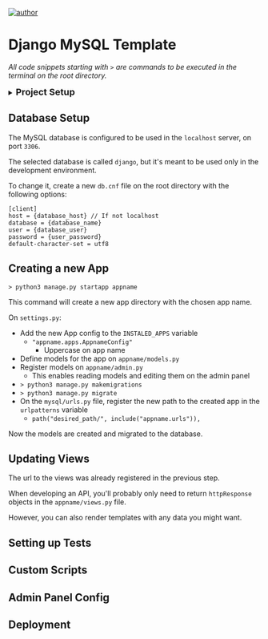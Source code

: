 [![author](https://img.shields.io/badge/author-thalestmm-red.svg)](https://www.linkedin.com/in/thales-m-meier-44593b17b)

# **Django MySQL Template**

*All code snippets starting with `>` are commands to be executed in the terminal on the root directory.*

<details>
<summary><b><font size=4>Project Setup</font></b> </summary>

*These are basic orientations for starting a new Python project.*

Start a new virtual environment:

`> python -m venv .venv`

`> source .venv/bin/activate`

Access the project directory:

`> cd mysql`

Install dependencies:

`> pip install -r requirements.txt`

</details>

## **Database Setup**

The MySQL database is configured to be used in the `localhost` server, on port `3306`.

The selected database is called `django`, but it's meant to be used only in the development environment.

To change it, create a new `db.cnf` file on the root directory with the following options:

```
[client]
host = {database_host} // If not localhost
database = {database_name}
user = {database_user}
password = {user_password}
default-character-set = utf8
```
## **Creating a new App**

`> python3 manage.py startapp appname `

This command will create a new app directory with the chosen app name.

On `settings.py`: 
- Add the new App config to the `INSTALED_APPS` variable
  - `"appname.apps.AppnameConfig"`
    - Uppercase on app name
- Define models for the app on `appname/models.py`
- Register models on `appname/admin.py`
  - This enables reading models and editing them on the admin panel
- `> python3 manage.py makemigrations`
- `> python3 manage.py migrate`
- On the `mysql/urls.py` file, register the new path to the created app in the `urlpatterns` variable
  -  `path("desired_path/", include("appname.urls")),`

Now the models are created and migrated to the database.

## **Updating Views**

The url to the views was already registered in the previous step. 

When developing an API, you'll probably only need to return `httpResponse` objects in the `appname/views.py` file.

However, you can also render templates with any data you might want.


## **Setting up Tests**

## **Custom Scripts**

## **Admin Panel Config**

## **Deployment**

